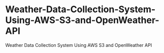# Weather-Data-Collection-System-Using-AWS-S3-and-OpenWeather-API
Weather Data Collection System Using AWS S3 and OpenWeather API
